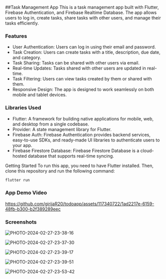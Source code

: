 ##Task Management App
This is a task management app built with Flutter, Firebase Authentication, and Firebase Realtime Database. The app allows users to log in, create tasks, share tasks with other users, and manage their tasks efficiently.

### Features
- User Authentication: Users can log in using their email and password.
- Task Creation: Users can create tasks with a title, description, due date, and category.
- Task Sharing: Tasks can be shared with other users via email.
- Real-time Updates: Tasks shared with other users are updated in real-time.
- Task Filtering: Users can view tasks created by them or shared with them.
- Responsive Design: The app is designed to work seamlessly on both mobile and tablet devices.

### Libraries Used
- Flutter: A framework for building native applications for mobile, web, and desktop from a single codebase.
- Provider: A state management library for Flutter.
- Firebase Auth: Firebase Authentication provides backend services, easy-to-use SDKs, and ready-made UI libraries to authenticate users to your app.
- Firebase Firestore Database: Firebase Firestore Database is a cloud-hosted database that supports real-time syncing.

Getting Started
To run this app, you need to have Flutter installed. Then, clone this repository and run the following command:

```bash
flutter run
```

### App Demo Video

https://github.com/girijaR20/todoapp/assets/117340722/1ad2217e-6159-48fb-b300-b2f389289eec

### Screenshots

![PHOTO-2024-02-27-23-38-16](https://github.com/girijaR20/todoapp/assets/117340722/cecc71b8-5727-478d-bc97-de75be55615c)

![PHOTO-2024-02-27-23-37-30](https://github.com/girijaR20/todoapp/assets/117340722/3f0dbce2-ada4-4d63-af25-1c9f6b0cff9f)

![PHOTO-2024-02-27-23-39-17](https://github.com/girijaR20/todoapp/assets/117340722/56f29a9a-e0ca-4d88-814e-bc170e593f88)

![PHOTO-2024-02-27-23-39-51](https://github.com/girijaR20/todoapp/assets/117340722/3f4391b6-14ad-43fb-8707-a56ff3e870dc)

![PHOTO-2024-02-27-23-53-42](https://github.com/girijaR20/todoapp/assets/117340722/21698d19-82db-447c-82b8-9971cb497fb5)





